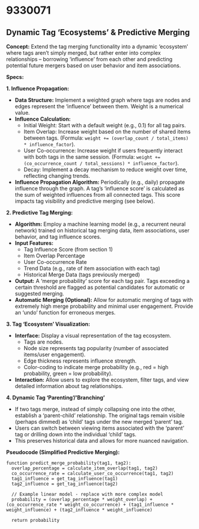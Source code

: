 # 9330071

## Dynamic Tag ‘Ecosystems’ & Predictive Merging

**Concept:** Extend the tag merging functionality into a dynamic ‘ecosystem’ where tags aren’t simply merged, but rather enter into complex relationships – borrowing ‘influence’ from each other and predicting potential future mergers based on user behavior and item associations.

**Specs:**

**1. Influence Propagation:**

*   **Data Structure:** Implement a weighted graph where tags are nodes and edges represent the ‘influence’ between them. Weight is a numerical value.
*   **Influence Calculation:**
    *   Initial Weight: Start with a default weight (e.g., 0.1) for all tag pairs.
    *   Item Overlap: Increase weight based on the number of shared items between tags. (Formula: `weight += (overlap_count / total_items) * influence_factor`).
    *   User Co-occurrence: Increase weight if users frequently interact with both tags in the same session. (Formula: `weight += (co_occurrence_count / total_sessions) * influence_factor`).
    *   Decay: Implement a decay mechanism to reduce weight over time, reflecting changing trends.
*   **Influence Propagation Algorithm:**  Periodically (e.g., daily) propagate influence through the graph.  A tag’s ‘influence score’ is calculated as the sum of weighted influences from all connected tags. This score impacts tag visibility and predictive merging (see below).

**2. Predictive Tag Merging:**

*   **Algorithm:** Employ a machine learning model (e.g., a recurrent neural network) trained on historical tag merging data, item associations, user behavior, and tag influence scores.
*   **Input Features:**
    *   Tag Influence Score (from section 1)
    *   Item Overlap Percentage
    *   User Co-occurrence Rate
    *   Trend Data (e.g., rate of item association with each tag)
    *   Historical Merge Data (tags previously merged)
*   **Output:** A ‘merge probability’ score for each tag pair.  Tags exceeding a certain threshold are flagged as potential candidates for automatic or suggested merging.
*   **Automatic Merging (Optional):**  Allow for automatic merging of tags with extremely high merge probability and minimal user engagement. Provide an ‘undo’ function for erroneous merges.

**3. Tag ‘Ecosystem’ Visualization:**

*   **Interface:** Display a visual representation of the tag ecosystem.
    *   Tags are nodes.
    *   Node size represents tag popularity (number of associated items/user engagement).
    *   Edge thickness represents influence strength.
    *   Color-coding to indicate merge probability (e.g., red = high probability, green = low probability).
*   **Interaction:** Allow users to explore the ecosystem, filter tags, and view detailed information about tag relationships.

**4. Dynamic Tag ‘Parenting’/’Branching’**

*   If two tags merge, instead of simply collapsing one into the other, establish a ‘parent-child’ relationship. The original tags remain visible (perhaps dimmed) as ‘child’ tags under the new merged ‘parent’ tag.
*   Users can switch between viewing items associated with the ‘parent’ tag or drilling down into the individual ‘child’ tags.
*   This preserves historical data and allows for more nuanced navigation.

**Pseudocode (Simplified Predictive Merging):**

```
function predict_merge_probability(tag1, tag2):
  overlap_percentage = calculate_item_overlap(tag1, tag2)
  co_occurrence_rate = calculate_user_co_occurrence(tag1, tag2)
  tag1_influence = get_tag_influence(tag1)
  tag2_influence = get_tag_influence(tag2)

  // Example linear model - replace with more complex model
  probability = (overlap_percentage * weight_overlap) + (co_occurrence_rate * weight_co_occurrence) + (tag1_influence * weight_influence) + (tag2_influence * weight_influence)

  return probability
```